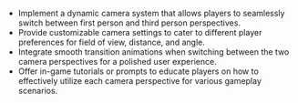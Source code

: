   - Implement a dynamic camera system that allows players to seamlessly switch between first person and third person perspectives.
 - Provide customizable camera settings to cater to different player preferences for field of view, distance, and angle.
 - Integrate smooth transition animations when switching between the two camera perspectives for a polished user experience.
 - Offer in-game tutorials or prompts to educate players on how to effectively utilize each camera perspective for various gameplay scenarios.